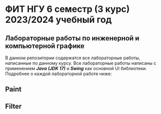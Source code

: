 # ФИТ НГУ 6 семестр (3 курс) 2023/2024 учебный год
## Лабораторные работы по инженерной и компьютерной графике
В данном репозитории содержатся все лабораторные работы, написанные по данному курсу. Все лабораторные работы написаны с применением ***Java (JDK 17)*** и ***Swing*** как основной UI библиотеки. Подробнее о каждой лабораторной работе ниже:

## Paint
## Filter
